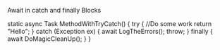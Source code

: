 Await in catch and finally Blocks

static async Task<string> MethodWithTryCatch()
{
try
{
//Do some work
return "Hello";
}
catch (Exception ex)
{
await LogTheErrors();
throw;
}
finally
{
await DoMagicCleanUp();
}
}
